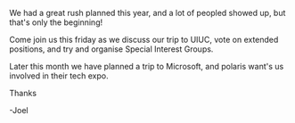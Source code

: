We had a great rush planned this year, and a lot of peopled showed up, but that's only the beginning!

Come join us this friday as we discuss our trip to UIUC, vote on extended positions, and try and organise Special Interest Groups.

Later this month we have planned  a trip to Microsoft, and polaris want's us involved in their tech expo.

Thanks

-Joel